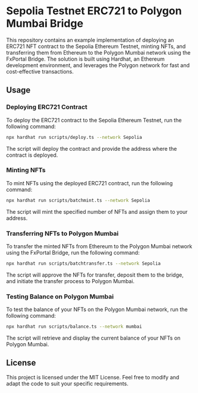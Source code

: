 
# Sepolia Testnet ERC721 to Polygon Mumbai Bridge

This repository contains an example implementation of deploying an ERC721 NFT contract to the Sepolia Ethereum Testnet, minting NFTs, and transferring them from Ethereum to the Polygon Mumbai network using the FxPortal Bridge. The solution is built using Hardhat, an Ethereum development environment, and leverages the Polygon network for fast and cost-effective transactions.





## Usage

### Deploying ERC721 Contract

To deploy the ERC721 contract to the Sepolia Ethereum Testnet, run the following command:

```bash
npx hardhat run scripts/deploy.ts --network Sepolia
```

The script will deploy the contract and provide the address where the contract is deployed.

### Minting NFTs

To mint NFTs using the deployed ERC721 contract, run the following command:

```bash
npx hardhat run scripts/batchmint.ts --network Sepolia
```

The script will mint the specified number of NFTs and assign them to your address.

### Transferring NFTs to Polygon Mumbai

To transfer the minted NFTs from Ethereum to the Polygon Mumbai network using the FxPortal Bridge, run the following command:

```bash
npx hardhat run scripts/batchtransfer.ts --network Sepolia
```

The script will approve the NFTs for transfer, deposit them to the bridge, and initiate the transfer process to Polygon Mumbai.

### Testing Balance on Polygon Mumbai

To test the balance of your NFTs on the Polygon Mumbai network, run the following command:

```bash
npx hardhat run scripts/balance.ts --network mumbai
```

The script will retrieve and display the current balance of your NFTs on Polygon Mumbai.



## License

This project is licensed under the MIT License. Feel free to modify and adapt the code to suit your specific requirements.
```

